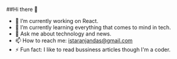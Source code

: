##Hi there 👋
- 🔭 I’m currently working on React.
- 🌱 I’m currently learning everything that comes to mind in tech.
- 💬 Ask me about technology and news.
- 📫 How to reach me: istaranjandas@gmail.com
- ⚡ Fun fact: I like to read bussiness articles though I'm a coder.

